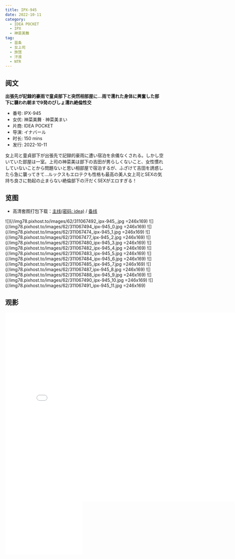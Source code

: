 ```yaml
---
title: IPX-945
date: 2022-10-11
category:
  - IDEA POCKET
  - IPX
  - 神菜美舞
tag:
  - 苗条
  - 女上司
  - 旅馆
  - 汗液
  - NTR
---
```


## 阅文

**出張先が記録的豪雨で童貞部下と突然相部屋に…雨で濡れた身体に興奮した部下に襲われ朝まで9発のびしょ濡れ絶倫性交**

* 番号: IPX-945
* 女优: 神菜美舞 · 神菜美まい
* 片商: IDEA POCKET
* 导演: イナバール
* 时长: 150 mins
* 发行: 2022-10-11

女上司と童貞部下が出張先で記録的豪雨に遭い宿泊を余儀なくされる。しかし空いていた部屋は一室。上司の神菜美は部下の吉田が男らしくないこと、女性慣れしていないことから問題ないと思い相部屋で宿泊するが、ふざけて吉田を誘惑したら急に襲ってきて…ルックスもエロテクも性格も最高の美人女上司とSEXの気持ち良さに勃起の止まらない絶倫部下の汗だくSEXがエロすぎる！

## 览图

* 高清套图打包下载：[主线(密码: idea)](//url87.ctfile.com/f/37076987-690580076-d0b480?p=idea) / [备线](//pixhost.to/gallery/0xIU1/download)

![](//img78.pixhost.to/images/62/311067492_ipx-945_.jpg =246x169)
![](//img78.pixhost.to/images/62/311067494_ipx-945_0.jpg =246x169)
![](//img78.pixhost.to/images/62/311067474_ipx-945_1.jpg =246x169)
![](//img78.pixhost.to/images/62/311067477_ipx-945_2.jpg =246x169)
![](//img78.pixhost.to/images/62/311067480_ipx-945_3.jpg =246x169)
![](//img78.pixhost.to/images/62/311067482_ipx-945_4.jpg =246x169)
![](//img78.pixhost.to/images/62/311067483_ipx-945_5.jpg =246x169)
![](//img78.pixhost.to/images/62/311067484_ipx-945_6.jpg =246x169)
![](//img78.pixhost.to/images/62/311067485_ipx-945_7.jpg =246x169)
![](//img78.pixhost.to/images/62/311067487_ipx-945_8.jpg =246x169)
![](//img78.pixhost.to/images/62/311067488_ipx-945_9.jpg =246x169)
![](//img78.pixhost.to/images/62/311067490_ipx-945_10.jpg =246x169)
![](//img78.pixhost.to/images/62/311067491_ipx-945_11.jpg =246x169)

## 观影

<iframe width="800" height="600" src="//dood.wf/e/uaiimievpp3q217o2gzc92wdb0un6wnk" scrolling="no" frameborder="0" allowfullscreen="true"></iframe>

<iframe width="246" height="169" src="//dood.wf/e/lzh0306fu2fbokdtstpn2k3vrk3hi5nh" scrolling="no" frameborder="0" allowfullscreen="true"></iframe>